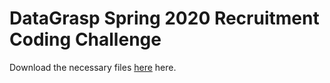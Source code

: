 # DataGrasp Spring 2020 Recruitment Coding Challenge

Download the necessary files [here](https://www.dropbox.com/sh/yxyf0v1crwtutw0/AAD7csIghVcJxLnOgnEppeova?dl=0) here.
